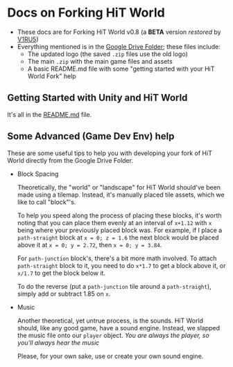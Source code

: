 # Docs on Forking HiT World

- These docs are for Forking HiT World v0.8 (a **BETA** version *restored* by [V1RU5](https://github.com/jodri-code))
- Everything mentioned is in the [Google Drive Folder](https://drive.google.com/drive/u/0/folders/1ujQ28-in2dxSWqQbJtsk7_WaqBCEzKQ-); these files include:
  - The updated logo (the saved `.zip` files use the old logo)
  - The main `.zip` with the main game files and assets
  - A basic README.md file with some "getting started with your HiT World Fork" help

## Getting Started with Unity and HiT World

It's all in the [README.md](https://docs.google.com/document/d/10z52nBCIjpex67x2xdRJLJLf7UaGJeQ7-KCZ-ve4-v4/) file.

## Some Advanced (Game Dev Env) help

These are some useful tips to help you with developing your fork of HiT World directly from the Google Drive Folder.

- Block Spacing

  Theoretically, the "world" or "landscape" for HiT World should've been made using a tilemap. Instead, it's manually placed tile assets, which we like to call "block"'s.
  
  To help you speed along the process of placing these blocks, it's worth noting that you can place them evenly at an interval of `x+1.12` with `x` being where your previously placed block was. For example, if I place a `path-straight` block at `x = 0; z = 1.6` the next block would be placed above it at `x = 0; y = 2.72`, then `x = 0; y = 3.84`.
  
  For `path-junction` block's, there's a bit more math involved. To attach `path-straight` block to it, you need to do `x*1.7` to get a block above it, or `x/1.7` to get the block below it.
  
  To do the reverse (put a `path-junction` tile around a `path-straight`), simply add or subtract 1.85 on `x`.
  
- Music

  Another theoretical, yet untrue process, is the sounds. HiT World should, like any good game, have a sound engine. Instead, we slapped the music file onto our `player` object. *You are always the player, so you'll always hear the music*
  
  Please, for your own sake, use or create your own sound engine.
